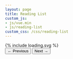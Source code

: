 ```yaml
---
layout: page
title: Reading List
custom_js:
- js/vue.min
- js/reading-list
custom_css: /css/reading-list
---
```

<div id="app">

<div class="status-toggle-wrap">
	<template v-for="status in statuses">
		<div class="status-toggle" :class="{ active : currentStatus == status.id }">
			<input type="radio"
			:id="status.id"
			:value="status.id"
			:name="status.id"
			v-model="currentStatus">
			<label :for="status.id" v-html="status.title"></label>
		</div>
	</template>
</div>

<div class="loading" v-show="loading">
	{% include loading.svg %}
</div>

<div v-if="books">
<books>
	<book
		v-for="book in paginatedData"
		v-bind:book="book"
	></book>
</books>

<nav v-if="pageCount >= 1" class="book-list-nav">
	<button type="button" :disabled="pageNumber === 0" v-on:click="prevPage">&larr;<span class="screen-reader-text"> Previous</span></button>
	<button type="button" :disabled="pageNumber >= pageCount" v-on:click="nextPage"><span class="screen-reader-text">Next </span> &rarr;</button>
</nav>
</div>

</div>
